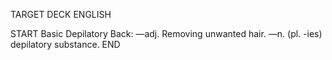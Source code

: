 TARGET DECK
ENGLISH

START
Basic
Depilatory
Back: —adj. Removing unwanted hair. —n. (pl. -ies) depilatory substance.
END
